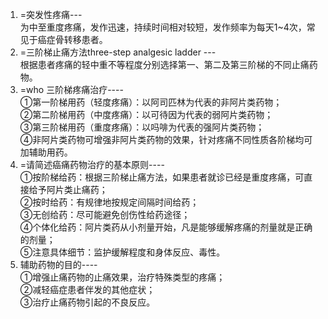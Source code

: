 1. =突发性疼痛---  
为中至重度疼痛，发作迅速，持续时间相对较短，发作频率为每天1~4次，常见于癌症骨转移患者。  
2. =三阶梯止痛方法three-step analgesic ladder ---  
根据患者疼痛的轻中重不等程度分别选择第一、第二及第三阶梯的不同止痛药物。  
3. =who 三阶梯疼痛治疗----  
①第一阶梯用药（轻度疼痛）：以阿司匹林为代表的非阿片类药物；  
②第二阶梯用药（中度疼痛）：以可待因为代表的弱阿片类药物；  
③第三阶梯用药（重度疼痛）：以吗啡为代表的强阿片类药物；  
④非阿片类药物可增强非阿片类药物的效果，针对疼痛不同性质各阶梯均可加辅助用药。   
4. =请简述癌痛药物治疗的基本原则----   
①按阶梯给药：根据三阶梯止痛方法，如果患者就诊已经是重度疼痛，可直接给予阿片类止痛药；  
②按时给药：有规律地按规定间隔时间给药；  
③无创给药：尽可能避免创伤性给药途径；  
④个体化给药：阿片类药从小剂量开始，凡是能够缓解疼痛的剂量就是正确的剂量；  
⑤注意具体细节：监护缓解程度和身体反应、毒性。  
5. 辅助药物的目的----  
①增强止痛药物的止痛效果，治疗特殊类型的疼痛；  
②减轻癌症患者伴发的其他症状；  
③治疗止痛药物引起的不良反应。  